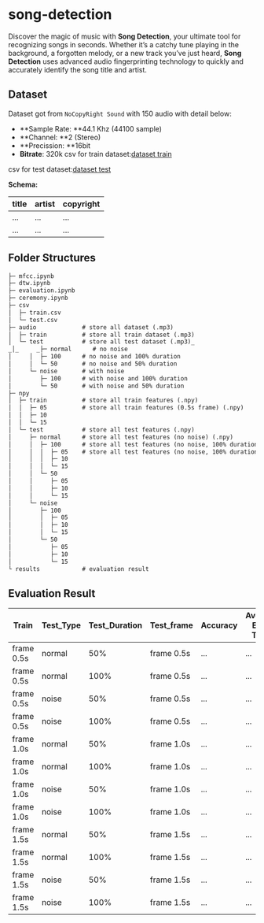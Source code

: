 # song-detection

Discover the magic of music with **Song Detection**, your ultimate tool for recognizing songs in seconds. Whether it’s a catchy tune playing in the background, a forgotten melody, or a new track you’ve just heard, **Song Detection** uses advanced audio fingerprinting technology to quickly and accurately identify the song title and artist.

## Dataset
Dataset got from `NoCopyRight Sound` with 150 audio with detail below:

- **Sample Rate: **44.1 Khz (44100 sample)
- **Channel: **2 (Stereo)
- **Precission: **16bit
- **Bitrate**: 320k
csv for train dataset:[﻿dataset train](https://docs.google.com/spreadsheets/d/1-JBYn8MiLIcnJwqT2j33H7iEbVIgCUDNdG68yBDW5zc/export?format=csv&id=1-JBYn8MiLIcnJwqT2j33H7iEbVIgCUDNdG68yBDW5zc&gid=1280949540)  

csv for test dataset:[﻿dataset test](https://docs.google.com/spreadsheets/d/1-JBYn8MiLIcnJwqT2j33H7iEbVIgCUDNdG68yBDW5zc/export?format=csv&id=1-JBYn8MiLIcnJwqT2j33H7iEbVIgCUDNdG68yBDW5zc&gid=328562984) 

**Schema:**

| title | artist | copyright |
| ----- | ----- | ----- |
| ... | ... | ... |
| ... | ... | ... |


## Folder Structures
```markdown
├─ mfcc.ipynb
├─ dtw.ipynb
├─ evaluation.ipynb
├─ ceremony.ipynb
├─ csv
│  ├─ train.csv
│  └─ test.csv
├─ audio             # store all dataset (.mp3)
│  ├─ train          # store all train dataset (.mp3)
│  └─ test           # store all test dataset (.mp3)_
_│_     _├─ normal      # no noise
│     │  ├─ 100      # no noise and 100% duration
│     │  └─ 50       # no noise and 50% duration
│     └─ noise       # with noise
│        ├─ 100      # with noise and 100% duration
│        └─ 50       # with noise and 50% duration
├─ npy
│  ├─ train          # store all train features (.npy)
│  │  ├─ 05          # store all train features (0.5s frame) (.npy)
│  │  ├─ 10
│  │  └─ 15
│  └─ test           # store all test features (.npy)
│     ├─ normal      # store all test features (no noise) (.npy)
│     │  ├─ 100      # store all test features (no noise, 100% duration) (.npy)     
│     │  │  ├─ 05    # store all test features (no noise, 100% duration, 0.5s frame) (.npy)
│     │  │  ├─ 10
│     │  │  └─ 15
│     │  └─ 50
│     │     ├─ 05
│     │     ├─ 10
│     │     └─ 15
│     └─ noise
│        ├─ 100
│        │  ├─ 05
│        │  ├─ 10
│        │  └─ 15
│        └─ 50
│           ├─ 05
│           ├─ 10
│           └─ 15
└ results            # evaluation result
```


## Evaluation Result
| Train | Test_Type | Test_Duration | Test_frame | Accuracy | Average Exec Time |
| ----- | ----- | ----- | ----- | ----- | ----- |
| frame 0.5s | normal | 50% | frame 0.5s | ... | ... |
| frame 0.5s | normal | 100% | frame 0.5s | ... | ... |
| frame 0.5s | noise | 50% | frame 0.5s | ... | ... |
| frame 0.5s | noise | 100% | frame 0.5s | ... | ... |
| frame 1.0s | normal | 50% | frame 1.0s | ... | ... |
| frame 1.0s | normal | 100% | frame 1.0s | ... | ... |
| frame 1.0s | noise | 50% | frame 1.0s | ... | ... |
| frame 1.0s | noise | 100% | frame 1.0s | ... | ... |
| frame 1.5s | normal | 50% | frame 1.5s | ... | ... |
| frame 1.5s | normal | 100% | frame 1.5s | ... | ... |
| frame 1.5s | noise | 50% | frame 1.5s | ... | ... |
| frame 1.5s | noise | 100% | frame 1.5s | ... | ... |


